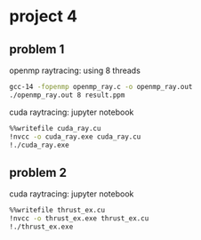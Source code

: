 # project 4

## problem 1

openmp raytracing: using 8 threads
```bash
gcc-14 -fopenmp openmp_ray.c -o openmp_ray.out
./openmp_ray.out 8 result.ppm
```

cuda raytracing: jupyter notebook
```bash
%%writefile cuda_ray.cu
!nvcc -o cuda_ray.exe cuda_ray.cu
!./cuda_ray.exe
```

## problem 2

cuda raytracing: jupyter notebook
```bash
%%writefile thrust_ex.cu
!nvcc -o thrust_ex.exe thrust_ex.cu
!./thrust_ex.exe
```